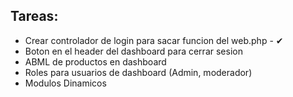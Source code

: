 ## Tareas:

 - Crear controlador de login para sacar funcion del web.php - ✔
 - Boton en el header del dashboard para cerrar sesion
 - ABML de productos en dashboard
 - Roles para usuarios de dashboard (Admin, moderador)
 - Modulos Dinamicos
